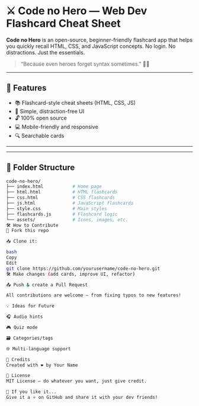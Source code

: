 # ⚔️ Code no Hero — Web Dev Flashcard Cheat Sheet

**Code no Hero** is an open-source, beginner-friendly flashcard app that helps you quickly recall HTML, CSS, and JavaScript concepts. No login. No distractions. Just the essentials.

> “Because even heroes forget syntax sometimes.” 🧠✨

---

## 🧩 Features

- 📚 Flashcard-style cheat sheets (HTML, CSS, JS)
- 🧠 Simple, distraction-free UI
- 🔓 100% open source
- 💻 Mobile-friendly and responsive
- 🔍 Searchable cards

---


---

## 📂 Folder Structure

```bash
code-no-hero/
├── index.html           # Home page
├── html.html            # HTML flashcards
├── css.html             # CSS flashcards
├── js.html              # JavaScript flashcards
├── style.css            # Main styles
├── flashcards.js        # Flashcard logic
└── assets/              # Icons, images, etc.
🛠️ How to Contribute
🍴 Fork this repo

📥 Clone it:

bash
Copy
Edit
git clone https://github.com/yourusername/code-no-hero.git
🛠️ Make changes (add cards, improve UI, refactor)

📤 Push & create a Pull Request

All contributions are welcome – from fixing typos to new features!

💡 Ideas for Future

🎧 Audio hints

🎮 Quiz mode

🗃️ Categories/tags

🌐 Multi-language support

🙏 Credits
Created with ❤️ by Your Name

📜 License
MIT License – do whatever you want, just give credit.

🌟 If you like it...
Give it a ⭐ on GitHub and share it with your dev friends!
